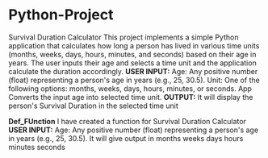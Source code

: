 # Python-Project
Survival Duration Calculator
This project implements a simple Python application that calculates how long a person has lived in various time units (months, weeks, days, hours, minutes, and seconds) based on their age in years. The user inputs their age and selects a time unit and the application calculate the duration accordingly.
**USER INPUT:**
Age: Any positive number (float) representing a person's age in years (e.g., 25, 30.5).
Unit: One of the following options: months, weeks, days, hours, minutes, or seconds.
App Converts the input age into selected time unit.
**OUTPUT:**
It will display the person's Survival Duration in the selected time unit


**Def_FUnction**
I have created a function for Survival Duration Calculator
**USER INPUT:**
Age: Any positive number (float) representing a person's age in years (e.g., 25, 30.5).
It will give output in months weeks days hours minutes seconds 
